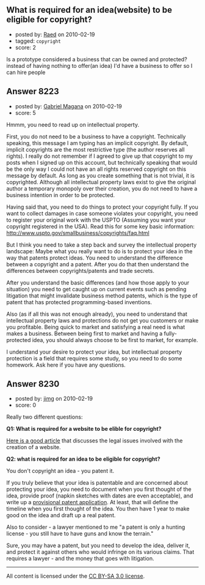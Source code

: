## What is required for an idea(website) to be eligible for copyright?

- posted by: [Raed](https://stackexchange.com/users/-1/2593-raed) on 2010-02-19
- tagged: `copyright`
- score: 2

Is a prototype considered a business that can be owned and protected?
instead of having nothing to offer(an idea) I'd have a business to offer so I can hire people




## Answer 8223

- posted by: [Gabriel Magana](https://stackexchange.com/users/-1/1158-gabriel-magana) on 2010-02-19
- score: 5

Hmmm, you need to read up on intellectual property.

First, you do not need to be a business to have a copyright.  Technically speaking, this message I am typing has an implicit copyright.  By default, implicit copyrights are the most restrictive type (the author reserves all rights).  I really do not remember if I agreed to give up that copyright to my posts when I signed up on this account, but technically speaking that would be the only way I could not have an all rights reserved copyright on this message by default. As long as you create something that is not trivial, it is copyrighted.  Although all intellectual property laws exist to give the original author a temporary monopoly over their creation, you do not need to have a business intention in order to be protected.

Having said that, you need to do things to protect your copyright fully.  If you want to collect damages in case someone violates your copyright, you need to register your original work with the USPTO (Assuming you want your copyright registered in the USA).  Read this for some key basic information: <http://www.uspto.gov/smallbusiness/copyrights/faq.html>

But I think you need to take a step back and survey the intellectual property landscape:  Maybe what you really want to do is to protect your idea in the way that patents protect ideas.  You need to understand the difference between a copyright and a patent.  After you do that then understand the differences between copyrights/patents and trade secrets.

After you understand the basic differences (and how those apply to your situation) you need to get caught up on current events such as pending litigation that might invalidate business method patents, which is the type of patent that has protected programming-based inventions.

Also (as if all this was not enough already), you need to understand that intellectual property laws and protections do not get you customers or make you profitable.  Being quick to market and satisfying a real need is what makes a business.  Between being first to market and having a fully-protected idea, you should always choose to be first to market, for example.

I understand your desire to protect your idea, but intellectual property protection is a field that requires some study, so you need to do some homework. Ask here if you have any questions.


## Answer 8230

- posted by: [jimg](https://stackexchange.com/users/-1/2380-jimg) on 2010-02-19
- score: 0

<p>Really two different questions:</p>

<p><strong>Q1: What is required for a website to be elible for copyright?</strong></p>

<p><a href="http://www.bitlaw.com/internet/webpage.html" rel="nofollow">Here is a good article</a> that discusses the legal issues involved with the creation of a website.</p>

<p><strong>Q2: what is required for an idea to be eligible for copyright?</strong></p>

<p>You don't copyright an idea - you patent it.</p>

<p>If you truly believe that your idea is patentable and are concerned about protecting your idea, you need to document when you first thought of the idea, provide proof (napkin sketches with dates are even acceptable), and write up a <a href="http://inventors.about.com/od/provisionalpatent/a/provisional%5Fapp.htm" rel="nofollow">provisional patent application</a>. At least, that will define the timeline when you first thought of the idea.  You then have 1 year to make good on the idea and draft up a real patent.</p>

<p>Also to consider - a lawyer mentioned to me "a patent is only a hunting license - you still have to have guns and know the terrain."  </p>

<p>Sure, you may have a patent, but you need to develop the idea, deliver it, and protect it against others who would infringe on its various claims.  That requires a lawyer - and the money that goes with litigation.  </p>




---

All content is licensed under the [CC BY-SA 3.0 license](https://creativecommons.org/licenses/by-sa/3.0/).

